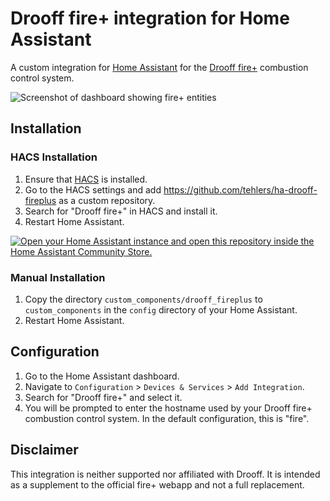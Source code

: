 # Drooff fire+ integration for Home Assistant

A custom integration for [Home Assistant](https://www.home-assistant.io/) for the [Drooff fire+](https://www.drooff-kaminofen.de/en/nature/electronic-combustion-control-fire/) combustion control system.

![Screenshot of dashboard showing fire+ entities](https://github.com/user-attachments/assets/b5256699-66cc-46d9-af58-e03d29749a92)

## Installation

### HACS Installation

1. Ensure that [HACS](https://hacs.xyz) is installed.
2. Go to the HACS settings and add https://github.com/tehlers/ha-drooff-fireplus as a custom repository.
3. Search for "Drooff fire+" in HACS and install it.
4. Restart Home Assistant.

[![Open your Home Assistant instance and open this repository inside the Home Assistant Community Store.](https://my.home-assistant.io/badges/hacs_repository.svg)](https://my.home-assistant.io/redirect/hacs_repository/?owner=tehlers&repository=ha-drooff-fireplus&category=integration)

### Manual Installation

1. Copy the directory `custom_components/drooff_fireplus` to `custom_components` in the `config` directory of your Home Assistant.
2. Restart Home Assistant.

## Configuration

1. Go to the Home Assistant dashboard.
2. Navigate to `Configuration` > `Devices & Services` > `Add Integration`.
3. Search for "Drooff fire+" and select it.
4. You will be prompted to enter the hostname used by your Drooff fire+ combustion control system. In the default configuration, this is "fire".

## Disclaimer

This integration is neither supported nor affiliated with Drooff. It is intended as a supplement to the official fire+ webapp and not a full replacement.
